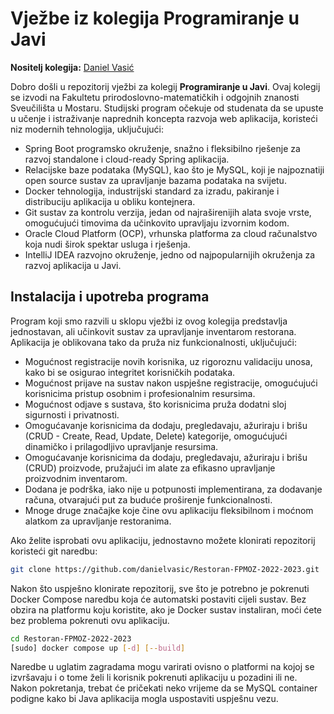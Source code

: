 # Vježbe iz kolegija Programiranje u Javi

**Nositelj kolegija:** [Daniel Vasić](https://github.com/danielvasic)

Dobro došli u repozitorij vježbi za kolegij **Programiranje u Javi**. Ovaj kolegij se izvodi na Fakultetu prirodoslovno-matematičkih i odgojnih znanosti Sveučilišta u Mostaru. Studijski program očekuje od studenata da se upuste u učenje i istraživanje naprednih koncepta razvoja web aplikacija, koristeći niz modernih tehnologija, uključujući:

- Spring Boot programsko okruženje, snažno i fleksibilno rješenje za razvoj standalone i cloud-ready Spring aplikacija.
- Relacijske baze podataka (MySQL), kao što je MySQL, koji je najpoznatiji open source sustav za upravljanje bazama podataka na svijetu.
- Docker tehnologija, industrijski standard za izradu, pakiranje i distribuciju aplikacija u obliku kontejnera.
- Git sustav za kontrolu verzija, jedan od najraširenijih alata svoje vrste, omogućujući timovima da učinkovito upravljaju izvornim kodom.
- Oracle Cloud Platform (OCP), vrhunska platforma za cloud računalstvo koja nudi širok spektar usluga i rješenja.
- IntelliJ IDEA razvojno okruženje, jedno od najpopularnijih okruženja za razvoj aplikacija u Javi.

## Instalacija i upotreba programa

Program koji smo razvili u sklopu vježbi iz ovog kolegija predstavlja jednostavan, ali učinkovit sustav za upravljanje inventarom restorana. Aplikacija je oblikovana tako da pruža niz funkcionalnosti, uključujući:

- Mogućnost registracije novih korisnika, uz rigoroznu validaciju unosa, kako bi se osigurao integritet korisničkih podataka.
- Mogućnost prijave na sustav nakon uspješne registracije, omogućujući korisnicima pristup osobnim i profesionalnim resursima.
- Mogućnost odjave s sustava, što korisnicima pruža dodatni sloj sigurnosti i privatnosti.
- Omogućavanje korisnicima da dodaju, pregledavaju, ažuriraju i brišu (CRUD - Create, Read, Update, Delete) kategorije, omogućujući dinamičko i prilagodljivo upravljanje resursima.
- Omogućavanje korisnicima da dodaju, pregledavaju, ažuriraju i brišu (CRUD) proizvode, pružajući im alate za efikasno upravljanje proizvodnim inventarom.
- Dodana je podrška, iako nije u potpunosti implementirana, za dodavanje računa, otvarajući put za buduće proširenje funkcionalnosti.
- Mnoge druge značajke koje čine ovu aplikaciju fleksibilnom i moćnom alatkom za upravljanje restoranima.

Ako želite isprobati ovu aplikaciju, jednostavno možete klonirati repozitorij koristeći git naredbu:

```bash
git clone https://github.com/danielvasic/Restoran-FPMOZ-2022-2023.git
```

Nakon što uspješno klonirate repozitorij, sve što je potrebno je pokrenuti Docker Compose naredbu koja će automatski postaviti cijeli sustav. Bez obzira na platformu koju koristite, ako je Docker sustav instaliran, moći ćete bez problema pokrenuti ovu aplikaciju.

```bash
cd Restoran-FPMOZ-2022-2023
[sudo] docker compose up [-d] [--build]
```

Naredbe u uglatim zagradama mogu varirati ovisno o platformi na kojoj se izvršavaju i o tome želi li korisnik pokrenuti aplikaciju u pozadini ili ne. Nakon pokretanja, trebat će pričekati neko vrijeme da se MySQL container podigne kako bi Java aplikacija mogla uspostaviti uspješnu vezu.
